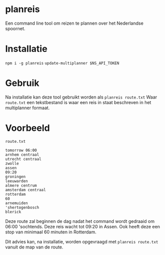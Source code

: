 # planreis

Een command line tool om reizen te plannen over het Nederlandse spoornet.

# Installatie
`npm i -g planreis`
`update-multiplanner $NS_API_TOKEN`

# Gebruik
Na installatie kan deze tool gebruikt worden als `planreis route.txt`
Waar `route.txt` een tekstbestand is waar een reis in staat beschreven in het multiplanner formaat.

# Voorbeeld

`route.txt`

```
tomorrow 06:00
arnhem centraal
utrecht centraal
zwolle
assen
09:20
groningen
leeuwarden
almere centrum
amsterdam centraal
rotterdam
60
arnemuiden
'shertogenbosch
blerick
```

Deze route zal beginnen de dag nadat het command wordt gedraaid om 06:00 'sochtends. Deze reis wacht tot 09:20 in Assen. Ook heeft deze een stop van minimaal 60 minuten in Rotterdam.

Dit advies kan, na installatie, worden opgevraagd met `planreis route.txt` vanuit de map van de route.
